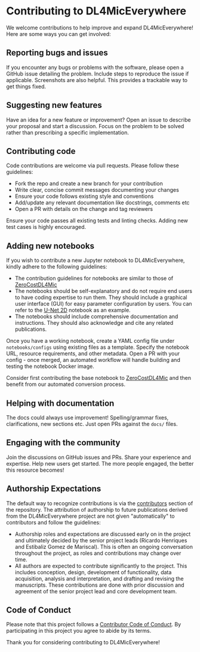 # Contributing to DL4MicEverywhere 

We welcome contributions to help improve and expand DL4MicEverywhere! Here are some ways you can get involved:

## Reporting bugs and issues

If you encounter any bugs or problems with the software, please open a GitHub issue detailing the problem. Include steps to reproduce the issue if applicable. Screenshots are also helpful. This provides a trackable way to get things fixed.

## Suggesting new features

Have an idea for a new feature or improvement? Open an issue to describe your proposal and start a discussion. Focus on the problem to be solved rather than prescribing a specific implementation. 

## Contributing code

Code contributions are welcome via pull requests. Please follow these guidelines:

- Fork the repo and create a new branch for your contribution
- Write clear, concise commit messages documenting your changes 
- Ensure your code follows existing style and conventions
- Add/update any relevant documentation like docstrings, comments etc
- Open a PR with details on the change and tag reviewers

Ensure your code passes all existing tests and linting checks. Adding new test cases is highly encouraged.

## Adding new notebooks

If you wish to contribute a new Jupyter notebook to DL4MicEverywhere, kindly adhere to the following guidelines:

- The contribution guidelines for notebooks are similar to those of [ZeroCostDL4Mic](https://github.com/HenriquesLab/ZeroCostDL4Mic/wiki/How-to-contribute/)
- The notebooks should be self-explanatory and do not require end users to have coding expertise to run them. They should include a graphical user interface (GUI) for easy parameter configuration by users. You can refer to the [U-Net 2D](https://github.com/HenriquesLab/ZeroCostDL4Mic/blob/master/Colab_notebooks/U-Net_2D_ZeroCostDL4Mic.ipynb) notebook as an example.
- The notebooks should include comprehensive documentation and instructions. They should also acknowledge and cite any related publications.

Once you have a working notebook, create a YAML config file under `notebooks/configs` using existing files as a template. Specify the notebook URL, resource requirements, and other metadata. Open a PR with your config - once merged, an automated workflow will handle building and testing the notebook Docker image.

Consider first contributing the base notebook to [ZeroCostDL4Mic](https://github.com/HenriquesLab/ZeroCostDL4Mic) and then benefit from our automated conversion process.

## Helping with documentation

The docs could always use improvement! Spelling/grammar fixes, clarifications, new sections etc. Just open PRs against the `docs/` files. 

## Engaging with the community

Join the discussions on GitHub issues and PRs. Share your experience and expertise. Help new users get started. The more people engaged, the better this resource becomes!

## Authorship Expectations

The default way to recognize contributions is via the [contributors](https://github.com/HenriquesLab/DL4MicEverywhere/graphs/contributors) section of the repository. The attribution of authorship to future publications derived from the DL4MicEverywhere project are not given "automatically" to contributors and follow the guidelines:

- Authorship roles and expectations are discussed early on in the project and ultimately decided by the senior project leads (Ricardo Henriques and Estibaliz Gomez de Mariscal). This is often an ongoing conversation throughout the project, as roles and contributions may change over time.  
- All authors are expected to contribute significantly to the project. This includes conception, design, development of functionality, data acquisition, analysis and interpretation, and drafting and revising the manuscripts. These contributions are done with prior discussion and agreement of the senior project lead and core development team.

## Code of Conduct

Please note that this project follows a [Contributor Code of Conduct](https://www.contributor-covenant.org/version/2/1/code_of_conduct/). By participating in this project you agree to abide by its terms.

Thank you for considering contributing to DL4MicEverywhere!